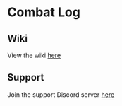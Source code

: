 # Combat Log

## Wiki

View the wiki [here](https://github.com/Echological/Combat-Log/wiki)

## Support

Join the support Discord server [here](https:/x.echology.page/discord)
